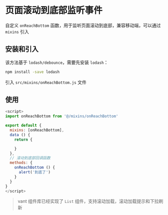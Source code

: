 # 页面滚动到底部监听事件

自定义 `onReachBottom` 函数，用于监听页面滚动到底部，兼容移动端，可以通过 `mixins` 引入

## 安装和引入

该方法基于 `lodash/debounce`，需要先安装 `lodash`：
```sh
npm install -save lodash
```

引入 `src/mixins/onReachBottom.js` 文件

## 使用

```js
<script>
import onReachBottom from '@/mixins/onReachBottom'

export default {
  mixins: [onReachBottom],
  data () {
    return {

    }
  },
  // 滚动到底部回调函数
  methods: {
    onReachBottom () {
      alert('到底了')
    }
  }
}
</script>
```

> vant 组件库已经实现了 `List` 组件，支持滚动加载，滚动加载提示和下拉刷新